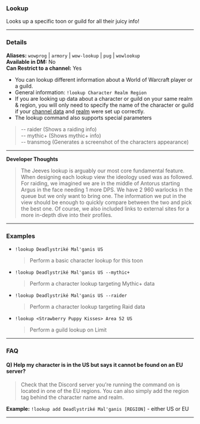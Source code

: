 ### Lookup
Looks up a specific toon or guild for all their juicy info!
***
### Details
**Aliases:** `wowprog` | `armory` | `wow-lookup` | `pug` | `wowlookup`    
**Available in DM:** No   
**Can Restrict to a channel:** Yes

* You can lookup different information about a World of Warcraft player or a guild.
* General information: `!lookup Character Realm Region`
* If you are looking up data about a character or guild on your same realm & region, you will only need to specify the name of the character or guild if your [channel data](/guides/channel-data) and [realm](/commands/Setup/realm) were set up correctly.
* The lookup command also supports special parameters
>-- raider (Shows a raiding info)   
-- mythic+ (Shows mythic+ info)   
-- transmog (Generates a screenshot of the characters appearance)
***
**Developer Thoughts**
>The Jeeves lookup is arguably our most core fundamental feature. When designing each lookup view the ideology used was as followed. For raiding, we imagined we are in the middle of Antorus starting Argus in the face needing 1 more DPS. We have 2 960 warlocks in the queue but we only want to bring one. The information we put in the view should be enough to quickly compare between the two and pick the best one. Of course, we also included links to external sites for a more in-depth dive into their profiles.
***
### Examples

* `!lookup Deadlystriké Mal'ganis US`
  > Perform a basic character lookup for this toon
* `!lookup Deadlystriké Mal'ganis US --mythic+`
  > Perform a character lookup targeting Mythic+ data
* `!lookup Deadlystriké Mal'ganis US --raider`
  > Perform a character lookup targeting Raid data
* `!lookup <Strawberry Puppy Kisses> Area 52 US`
  > Perform a guild lookup on Limit
***
### FAQ
#### Q) Help my character is in the US but says it cannot be found on an EU server?
>Check that the Discord server you're running the command on is located in one of the EU regions. You can also simply add the region tag behind the character
name and realm.

**Example:** `!lookup add Deadlystriké Mal'ganis [REGION]` - either US or EU
***
